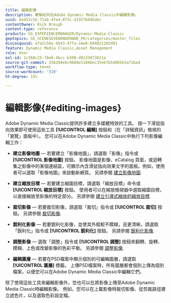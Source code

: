 ```yaml
---
title: 編輯影像
description: 瞭解如何在Adobe Dynamic Media Classic中編輯影像。
uuid: 6e453c5b-71ab-47e4-8f3c-43357b846abc
contentOwner: Rick Brough
content-type: reference
products: SG_EXPERIENCEMANAGER/Dynamic-Media-Classic
geptopics: SG_SCENESEVENONDEMAND_PK/categories/master_files
discoiquuid: efa2c56e-4543-47fa-a4e8-b94021102d01
feature: Dynamic Media Classic,Asset Management
role: User
exl-id: 1c368c25-78e6-4bcc-b390-d9133073821a
source-git-commit: 358284e6c9888e5188bec35eb7b5408563a71bad
workflow-type: tm+mt
source-wordcount: '319'
ht-degree: 15%

---
```


# 編輯影像{#editing-images}

Adobe Dynamic Media Classic提供許多建立多媒體特效的工具。 按一下滑鼠指向效果即可使用這些工具 **[!UICONTROL 編輯]** 按鈕和（在「詳細資訊」檢視的「瀏覽」面板中）。 您可以在Adobe Dynamic Media Classic中執行下列影像編輯工作：

* **建立影像地圖**  — 若要建立「影像地圖」，請選取「影像」指令或 **[!UICONTROL 影像地圖]** 按鈕。 影像地圖是影像、eCatalog 頁面，或迴轉集之影像中的某個連結區，可顯示內含滑鼠指向效果文字的面板。例如，使用者可以選取「影像地圖」來啟動新網頁。 另請參閱 [建立影像地圖](/help/creating-image-maps.md).

* **建立縮放目標**  — 若要建立縮圖目標，請選取「縮放目標」命令或 **[!UICONTROL 縮放目標]** 按鈕。 使用者可以在縮放檢視器中選取縮圖目標，以直接縮放至影像的特定部分。 另請參閱 [建立引導式縮放的縮放目標](/help/creating-zoom-targets-guided-zoom.md).

* **裁切影像**  — 若要裁切影像，請選取「裁切」指令或 **[!UICONTROL 裁切]** 按鈕。 另請參閱 [裁切影像](/help/cropping-image.md).

* **銳利化影像**  — 若要銳利化影像，並使其外框較不模糊，且更清晰，請選取「銳利化」指令或 **[!UICONTROL 銳利化]** 按鈕。 另請參閱 [銳利化影像](/help/sharpening-image.md).

* **調整影像**  — 選取「調整」指令或 **[!UICONTROL 調整]** 按鈕來翻轉、旋轉、模糊、上色或改變影像的色彩平衡。 另請參閱 [調整影像](/help/adjusting-image.md).

* **編輯圖層**  — 若要在PSD檔案中顯示個別的可編輯圖層，請選取 **[!UICONTROL 圖層]** 標籤。 上傳PSD檔案時，所有圖層都會個別上傳為個別檔案，以便您可以在Adobe Dynamic Media Classic中編輯它們。

除了使用這些工具來編輯影像外，您也可以在將影像上傳至Adobe Dynamic Media Classic時編輯影像。 例如，您可以在上載影像時裁切影像、從剪裁路徑建立遮色片，以及選取色彩設定檔。
